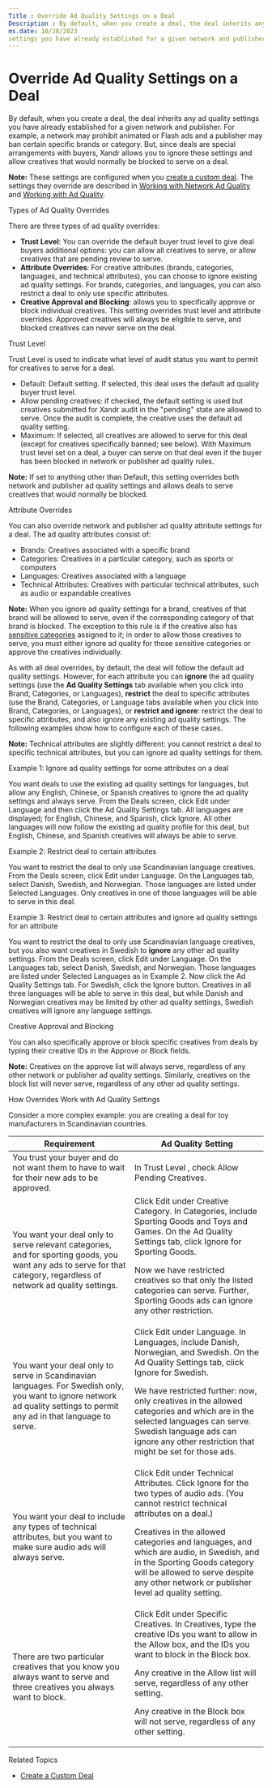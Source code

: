 ```yaml
---
Title : Override Ad Quality Settings on a Deal
Description : By default, when you create a deal, the deal inherits any ad quality
ms.date: 10/28/2023
settings you have already established for a given network and publisher.
---
```



# Override Ad Quality Settings on a Deal



By default, when you create a deal, the deal inherits any ad quality
settings you have already established for a given network and publisher.
For example, a network may prohibit animated or Flash ads and a
publisher may ban certain specific brands or category. But, since deals
are special arrangements with buyers, Xandr
allows you to ignore these settings and allow creatives that would
normally be blocked to serve on a deal.



<b>Note:</b> These settings are configured
when you
<a href="create-a-custom-deal.md" class="xref">create a custom
deal</a>. The settings they override are described in
<a href="working-with-network-ad-quality.md" class="xref">Working with
Network Ad Quality</a> and
<a href="working-with-publisher-ad-quality.md" class="xref">Working
with Ad Quality</a>.



Types of Ad Quality Overrides

There are three types of ad quality overrides:

- **Trust Level**: You can override the default buyer trust level to
  give deal buyers additional options: you can allow all creatives to
  serve, or allow creatives that are pending review to serve.
- **Attribute Overrides**: For creative attributes (brands, categories,
  languages, and technical attributes), you can choose to ignore
  existing ad quality settings. For brands, categories, and languages,
  you can also restrict a deal to only use specific attributes.
- **Creative Approval and Blocking**: allows you to specifically approve
  or block individual creatives. This setting overrides trust level and
  attribute overrides. Approved creatives will always be eligible to
  serve, and blocked creatives can never serve on the deal.

Trust Level

Trust Level is used to indicate what level of audit status you want to
permit for creatives to serve for a deal.

- Default: Default setting. If
  selected, this deal uses the default ad quality buyer trust level.
- Allow pending creatives: if checked,
  the default setting is used but creatives submitted for
  Xandr audit in the "pending" state are allowed
  to serve. Once the audit is complete, the creative uses the default ad
  quality setting.
- Maximum: If selected, all creatives
  are allowed to serve for this deal (except for creatives specifically
  banned; see below). With Maximum
  trust level set on a deal, a buyer can serve on that deal even if the
  buyer has been blocked in network or publisher ad quality rules.



<b>Note:</b> If set to anything other than
Default, this setting overrides both network and publisher ad quality
settings and allows deals to serve creatives that would normally be
blocked.



Attribute Overrides

You can also override network and publisher ad quality attribute
settings for a deal. The ad quality attributes consist of:

- Brands: Creatives associated with a
  specific brand
- Categories: Creatives in a
  particular category, such as sports or computers
- Languages: Creatives associated with
  a language
- Technical Attributes: Creatives with
  particular technical attributes, such as audio or expandable creatives



<b>Note:</b> When you ignore ad quality
settings for a brand, creatives of that brand will be allowed to serve,
even if the corresponding category of that brand is blocked. The
exception to this rule is if the creative also has
<a href="self-auditing-creatives.md" class="xref"
title="When adding creatives to Xandr, it&#39;s to your advantage to submit each creative to Xandr for human auditing. The manual audit process includes checking technical attributes, sensitive categories, offer category, brand, and language to enable seller protection features on the platform.">sensitive
categories</a> assigned to it; in order to allow those creatives to
serve, you must either ignore ad quality for those sensitive categories
or approve the creatives individually.



As with all deal overrides, by default, the deal will follow the default
ad quality settings. However, for each attribute you can **ignore** the
ad quality settings (use the **Ad Quality Settings** tab available when
you click into Brand,
Categories, or
Languages), **restrict** the deal to
specific attributes (use the Brand,
Categories, or
Language tabs available when you click
into Brand,
Categories, or
Languages), or **restrict and
ignore**: restrict the deal to specific attributes, and also ignore any
existing ad quality settings. The following examples show how to
configure each of these cases.



<b>Note:</b> Technical attributes are slightly
different: you cannot restrict a deal to specific technical attributes,
but you can ignore ad quality settings for them.



Example 1: Ignore ad quality settings for some attributes on a deal

You want deals to use the existing ad quality settings for languages,
but allow any English, Chinese, or Spanish creatives to ignore the ad
quality settings and always serve. From the Deals screen, click
Edit under Language and then click the
Ad Quality Settings tab. All languages
are displayed; for English, Chinese, and Spanish, click
Ignore. All other languages will now
follow the existing ad quality profile for this deal, but English,
Chinese, and Spanish creatives will always be able to serve.

Example 2: Restrict deal to certain attributes

You want to restrict the deal to only use Scandinavian language
creatives. From the Deals screen, click
Edit under Language. On the
Languages tab, select Danish, Swedish,
and Norwegian. Those languages are listed under Selected Languages. Only
creatives in one of those languages will be able to serve in this deal.

Example 3: Restrict deal to certain attributes and ignore ad quality
settings for an attribute

You want to restrict the deal to only use Scandinavian language
creatives, but you also want creatives in Swedish to **ignore** any
other ad quality settings. From the Deals screen, click
Edit under Language. On the Languages
tab, select Danish, Swedish, and Norwegian. Those languages are listed
under Selected Languages as in Example
2. Now click the Ad Quality Settings
tab. For Swedish, click the Ignore
button. Creatives in all three languages will be able to serve in this
deal, but while Danish and Norwegian creatives may be limited by other
ad quality settings, Swedish creatives will ignore any language
settings.

Creative Approval and Blocking

You can also specifically approve or block specific creatives from deals
by typing their creative IDs in the
Approve or
Block fields.



<b>Note:</b> Creatives on the approve list
will always serve, regardless of any other network or publisher ad
quality settings. Similarly, creatives on the block list will never
serve, regardless of any other ad quality settings.



How Overrides Work with Ad Quality Settings

Consider a more complex example: you are creating a deal for toy
manufacturers in Scandinavian countries.

<table class="table">
<thead class="thead">
<tr class="header row">
<th id="ID-00000e37__entry__1" class="entry">Requirement</th>
<th id="ID-00000e37__entry__2" class="entry">Ad Quality Setting</th>
</tr>
</thead>
<tbody class="tbody">
<tr class="odd row">
<td class="entry" headers="ID-00000e37__entry__1">You trust your buyer
and do not want them to have to wait for their new ads to be
approved.</td>
<td class="entry" headers="ID-00000e37__entry__2">In <span
class="ph uicontrol">Trust Level , check Allow Pending
Creatives.</td>
</tr>
<tr class="even row">
<td class="entry" headers="ID-00000e37__entry__1">You want your deal
only to serve relevant categories, and for sporting goods, you want any
ads to serve for that category, regardless of network ad quality
settings.</td>
<td class="entry" headers="ID-00000e37__entry__2">Click <span
class="ph uicontrol">Edit under <span
class="ph uicontrol">Creative Category. In <span
class="ph uicontrol">Categories, include Sporting Goods and Toys
and Games. On the Ad Quality Settings
tab, click Ignore for Sporting Goods.
<p>Now we have restricted creatives so that only the listed categories
can serve. Further, Sporting Goods ads can ignore any other
restriction.</p></td>
</tr>
<tr class="odd row">
<td class="entry" headers="ID-00000e37__entry__1">You want your deal
only to serve in Scandinavian languages. For Swedish only, you want to
ignore network ad quality settings to permit any ad in that language to
serve.</td>
<td class="entry" headers="ID-00000e37__entry__2">Click <span
class="ph uicontrol">Edit under <span
class="ph uicontrol">Language. In <span
class="ph uicontrol">Languages, include Danish, Norwegian, and
Swedish. On the Ad Quality Settings
tab, click Ignore for Swedish.
<p>We have restricted further: now, only creatives in the allowed
categories and which are in the selected languages can serve. Swedish
language ads can ignore any other restriction that might be set for
those ads.</p></td>
</tr>
<tr class="even row">
<td class="entry" headers="ID-00000e37__entry__1">You want your deal to
include any types of technical attributes, but you want to make sure
audio ads will always serve.</td>
<td class="entry" headers="ID-00000e37__entry__2">Click <span
class="ph uicontrol">Edit under <span
class="ph uicontrol">Technical Attributes. Click <span
class="ph uicontrol">Ignore for the two types of audio ads. (You
cannot restrict technical attributes on a deal.)
<p>Creatives in the allowed categories and languages, and which are
audio, in Swedish, and in the Sporting Goods category will be allowed to
serve despite any other network or publisher level ad quality
setting.</p></td>
</tr>
<tr class="odd row">
<td class="entry" headers="ID-00000e37__entry__1">There are two
particular creatives that you know you always want to serve and three
creatives you always want to block.</td>
<td class="entry" headers="ID-00000e37__entry__2">Click <span
class="ph uicontrol">Edit under <span
class="ph uicontrol">Specific Creatives. In Creatives, type the
creative IDs you want to allow in the <span
class="ph uicontrol">Allow box, and the IDs you want to block in
the Block box.
<p>Any creative in the Allow list will serve, regardless of any other
setting.</p>
<p>Any creative in the Block box will not serve, regardless of any other
setting.</p></td>
</tr>
</tbody>
</table>

Related Topics

- <a href="create-a-custom-deal.md" class="xref">Create a Custom
  Deal</a>




